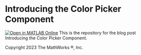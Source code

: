 # Introducing the Color Picker Component
[![Open in MATLAB Online](https://www.mathworks.com/images/responsive/global/open-in-matlab-online.svg)](https://matlab.mathworks.com/open/github/v1?repo=MATLAB-Graphics-and-App-Building/matlab-gaab-blog-2024&file=Uicolorpicker/uicolorpickerR2024a.mlx)
This is the repository for the blog post Introducing the Color Picker Component.


Copyright 2023 The MathWorks &reg;, Inc.
